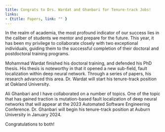 ```yaml
---
title: Congrats to Drs. Wardat and Ghanbari for Tenure-track Jobs!
links:
- {title: Papers, link: "" }
---
```


In the realm of academia, the most profound indicator of our success lies in 
the caliber of students we mentor and prepare for the future. 
This year, it has been my privilege to collaborate closely with two exceptional 
individuals, guiding them to the successful completion of their doctoral and 
postdoctoral training programs.

Mohammad Wardat finished his doctoral training, and defended his PhD thesis.
His thesis is noteworthy in that it opened a new sub-field, fault localization
within deep neural network. Through a series of papers, his research advanced 
this area. Dr. Wardat will start his tenure-track position at Oakland University.

Ali Ghanbari and I have collaborated on a number of topics. One of the topic 
that has gained traction is mutation-based fault localization of deep neural
networks that will appear at the 2023 Automated Software Engineering Conference.
Dr. Ghanbari will begin his tenure-track position at Auburn University in January 2024. 

Congratulations to both! 
